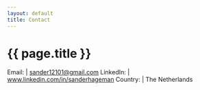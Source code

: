 ```yaml
--- 
layout: default 
title: Contact
---
```

# {{ page.title }} 


Email: | <a href="mailto:sander12101@gmail.com">sander12101@gmail.com</a>
LinkedIn: | <a href="http://www.linkedin.com/in/sanderhageman">www.linkedin.com/in/sanderhageman</a>
Country: | The Netherlands
